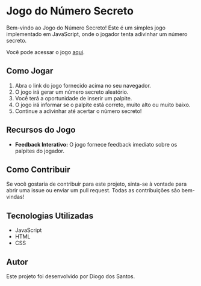 # Jogo do Número Secreto

Bem-vindo ao Jogo do Número Secreto! Este é um simples jogo implementado em JavaScript, onde o jogador tenta adivinhar um número secreto.

Você pode acessar o jogo [aqui](https://jogonumerosecreto-beryl.vercel.app/).

## Como Jogar

1. Abra o link do jogo fornecido acima no seu navegador.
2. O jogo irá gerar um número secreto aleatório.
3. Você terá a oportunidade de inserir um palpite.
4. O jogo irá informar se o palpite está correto, muito alto ou muito baixo.
5. Continue a adivinhar até acertar o número secreto!

## Recursos do Jogo

- **Feedback Interativo:** O jogo fornece feedback imediato sobre os palpites do jogador.

## Como Contribuir

Se você gostaria de contribuir para este projeto, sinta-se à vontade para abrir uma issue ou enviar um pull request. Todas as contribuições são bem-vindas!

## Tecnologias Utilizadas

- JavaScript
- HTML
- CSS

## Autor

Este projeto foi desenvolvido por Diogo dos Santos.
